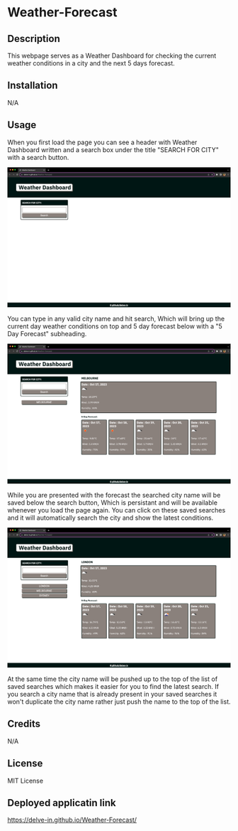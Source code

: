 # Weather-Forecast

## Description

This webpage serves as a Weather Dashboard for checking the current weather conditions in a city and the next 5 days forecast.

## Installation

N/A

## Usage

When you first load the page you can see a header with Weather Dashboard written and a search box under the title "SEARCH FOR CITY" with a search button.

![Alt text](./assets/images/image.png)

You can type in any valid city name and hit search, Which will bring up the current day weather conditions on top and 5 day forecast below with a "5 Day Forecast" subheading.

![Alt text](./assets/images/image1.png)

While you are presented with the forecast the searched city name will be saved below the search button, Which is persistant and will be available whenever you load the page again. You can click on these saved searches and it will automatically search the city and show the latest conditions.

![Alt text](./assets/images/image2.png)

 At the same time the city name will be pushed up to the top of the list of saved searches which makes it easier for you to find the latest search. If you search a city name that is already present in your saved searches it won't duplicate the city name rather just push the name to the top of the list.

## Credits

N/A

## License

MIT License

## Deployed applicatin link

https://delve-in.github.io/Weather-Forecast/
